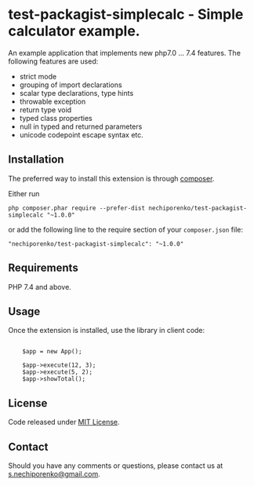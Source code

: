 test-packagist-simplecalc - Simple calculator example.
==================

An example application that implements new php7.0 ... 7.4 features.
The following features are used:

- strict mode
- grouping of import declarations
- scalar type declarations, type hints
- throwable exception
- return type void
- typed class properties
- null in typed and returned parameters
- unicode codepoint escape syntax
etc.

## Installation

The preferred way to install this extension is through [composer](http://getcomposer.org/download/).

Either run

```
php composer.phar require --prefer-dist nechiporenko/test-packagist-simplecalc "~1.0.0"
```

or add the following line to the require section of your `composer.json` file:

```
"nechiporenko/test-packagist-simplecalc": "~1.0.0"
```
## Requirements

PHP 7.4 and above.

## Usage

Once the extension is installed, use the library in client code:

```use Classes\App;

	$app = new App();

	$app->execute(12, 3);
	$app->execute(5, 2);
	$app->showTotal();
```

## License

Code released under [MIT License](LICENSE).

## Contact

Should you have any comments or questions, please contact us at [s.nechiporenko@gmail.com](mailto:s.nechiporenko@gmail.com).
